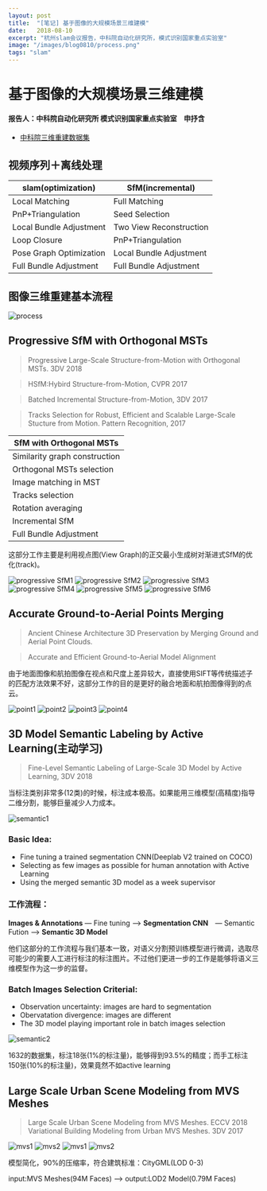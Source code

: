 ```yaml
---
layout: post
title:  "[笔记] 基于图像的大规模场景三维建模"
date:   2018-08-10
excerpt: "杭州slam会议报告，中科院自动化研究所，模式识别国家重点实验室"
image: "/images/blog0810/process.png"
tags: "slam"
---
```


# 基于图像的大规模场景三维建模

#### 报告人：中科院自动化研究所 模式识别国家重点实验室　申抒含

- [中科院三维重建数据集](http://vision.ia.ac.cn/data/index.html)

## 视频序列＋离线处理

|slam(optimization)|SfM(incremental)|
|---|---|
|Local Matching|Full Matching|
|PnP+Triangulation|Seed Selection|
|Local Bundle Adjustment|Two View Reconstruction|
|Loop Closure|PnP+Triangulation|
|Pose Graph Optimization|Local Bundle Adjustment|
|Full Bundle Adjustment|Full Bundle Adjustment|

## 图像三维重建基本流程

![process](/images/blog0810/process.png)

## Progressive SfM with Orthogonal MSTs

> Progressive Large-Scale Structure-from-Motion with Orthogonal MSTs. 3DV 2018

> HSfM:Hybird Structure-from-Motion, CVPR 2017

> Batched Incremental Structure-from-Motion, 3DV 2017

> Tracks Selection for Robust, Efficient and Scalable Large-Scale Stucture from Motion. Pattern Recognition, 2017

|SfM with Orthogonal MSTs|
|---|
|Similarity graph construction|
|Orthogonal MSTs selection|
|Image matching in MST|
|Tracks selection|
|Rotation averaging|
|Incremental SfM|
|Full Bundle Adjustment|

这部分工作主要是利用视点图(View Graph)的正交最小生成树对渐进式SfM的优化(track)。

![progressive SfM1](/images/blog0810/sfm1.JPG)
![progressive SfM2](/images/blog0810/sfm2.JPG)
![progressive SfM3](/images/blog0810/sfm3.JPG)
![progressive SfM4](/images/blog0810/sfm4.JPG)
![progressive SfM5](/images/blog0810/sfm5.JPG)
![progressive SfM6](/images/blog0810/sfm6.JPG)

## Accurate Ground-to-Aerial Points Merging

> Ancient Chinese Architecture 3D Preservation by Merging Ground and Aerial Point Clouds.

> Accurate and Efficient Ground-to-Aerial Model Alignment

由于地面图像和航拍图像在视点和尺度上差异较大，直接使用SIFT等传统描述子的匹配方法效果不好，这部分工作的目的是更好的融合地面和航拍图像得到的点云。

![point1](/images/blog0810/point1.JPG)
![point2](/images/blog0810/point2.JPG)
![point3](/images/blog0810/point3.JPG)
![point4](/images/blog0810/point4.JPG)

## 3D Model Semantic Labeling by Active Learning(主动学习)

> Fine-Level Semantic Labeling of Large-Scale 3D Model by Active Learning, 3DV 2018

当标注类别非常多(12类)的时候，标注成本极高。如果能用三维模型(高精度)指导二维分割，能够巨量减少人力成本。


![semantic1](/images/blog0810/semantic1.png)

### Basic Idea:
- Fine tuning a trained segmentation CNN(Deeplab V2 trained on COCO)
- Selecting as few images as possible for human annotation with Active Learning
- Using the merged semantic 3D model as a week supervisor

### 工作流程：
**Images & Annotations** — Fine tuning —> **Segmentation CNN**　— Semantic Fution —> **Semantic 3D Model**

他们这部分的工作流程与我们基本一致，对语义分割预训练模型进行微调，选取尽可能少的需要人工进行标注的标注图片。不过他们更进一步的工作是能够将语义三维模型作为这一步的监督。



### Batch Images Selection Criterial:
- Observation uncertainty: images are hard to segmentation
- Obervatation divergence: images are different
- The 3D model playing important role in batch images selection

![semantic2](/images/blog0810/semantic2.png)

1632的数据集，标注18张(1%的标注量)，能够得到93.5%的精度；而手工标注150张(10%的标注量)，效果竟然不如active learning

## Large Scale Urban Scene Modeling from MVS Meshes

> Large Scale Urban Scene Modeling from MVS Meshes. ECCV 2018
> Variational Building Modeling from Urban MVS Meshes. 3DV 2017

![mvs1](/images/blog0810/mvs1.png)
![mvs2](/images/blog0810/mvs2.png)
![mvs1](/images/blog0810/mvs3.png)
![mvs2](/images/blog0810/mvs4.png)

模型简化，90%的压缩率，符合建筑标准：CityGML(LOD 0-3)

input:MVS Meshes(94M Faces)  ——> output:LOD2 Model(0.79M Faces)
